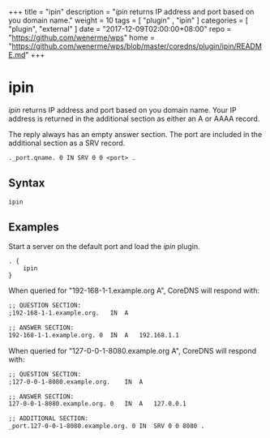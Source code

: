 +++
title = "ipin"
description = "*ipin* returns IP address and port based on you domain name."
weight = 10
tags = [  "plugin" , "ipin" ]
categories = [ "plugin", "external" ]
date = "2017-12-09T02:00:00+08:00"
repo = "https://github.com/wenerme/wps"
home = "https://github.com/wenerme/wps/blob/master/coredns/plugin/ipin/README.md"
+++

# ipin

*ipin* returns IP address and port based on you domain name. Your IP address is returned
 in the additional section as either an A or AAAA record.

The reply always has an empty answer section. The port are included in the additional
section as a SRV record.

~~~ txt
._port.qname. 0 IN SRV 0 0 <port> .
~~~



## Syntax

~~~ txt
ipin
~~~

## Examples

Start a server on the default port and load the *ipin* plugin.

~~~ corefile
. {
    ipin
}
~~~

When queried for "192-168-1-1.example.org A", CoreDNS will respond with:

~~~ txt
;; QUESTION SECTION:
;192-168-1-1.example.org.	IN	A

;; ANSWER SECTION:
192-168-1-1.example.org. 0	IN	A	192.168.1.1
~~~

When queried for "127-0-0-1-8080.example.org A", CoreDNS will respond with:

~~~ txt
;; QUESTION SECTION:
;127-0-0-1-8080.example.org.	IN	A

;; ANSWER SECTION:
127-0-0-1-8080.example.org. 0	IN	A	127.0.0.1

;; ADDITIONAL SECTION:
_port.127-0-0-1-8080.example.org. 0 IN	SRV	0 0 8080 .
~~~
